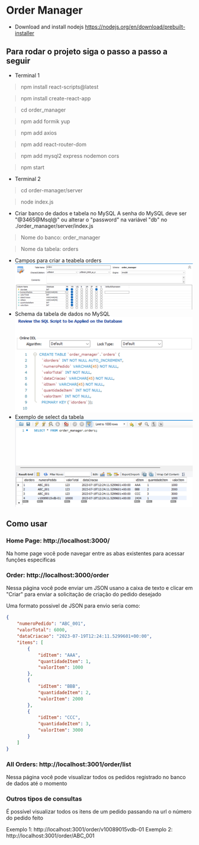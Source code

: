 # Order Manager

- Download and install nodejs
https://nodejs.org/en/download/prebuilt-installer

## Para rodar o projeto siga o passo a passo a seguir

- Terminal 1
> npm install react-scripts@latest

> npm install create-react-app

> cd order_manager

> npm add formik yup

> npm add axios

> npm add react-router-dom

> npm add mysql2 express nodemon cors

> npm start

- Terminal 2
> cd order-manager/server

> node index.js

- Criar banco de dados e tabela no MySQL
A senha do MySQL deve ser "@3465@Msql@" ou alterar o "password" na variável "db" no ./order_manager/server/index.js

> Nome do banco: order_manager

> Nome da tabela: orders

- Campos para criar a teabela orders
![<alt-text>](https://github.com/Leonardo-Nunes-Armelim/Order_Manager/blob/main/img/orders_create_table.png)
- Schema da tabela de dados no MySQL
![<alt-text>](https://github.com/Leonardo-Nunes-Armelim/Order_Manager/blob/main/img/orders_table_schema.png)
- Exemplo de select da tabela
![<alt-text>](https://github.com/Leonardo-Nunes-Armelim/Order_Manager/blob/main/img/orders_table_select.png)

## Como usar

### Home Page: http://localhost:3000/
Na home page você pode navegar entre as abas existentes para acessar funções especificas

### Order: http://localhost:3000/order
Nessa página você pode enviar um JSON usano a caixa de texto e clicar em "Criar" para enviar a solicitação de criação do pedido desejado

Uma formato possivel de JSON para envio seria como:
```json
{
    "numeroPedido": "ABC_001",
    "valorTotal": 6000,
    "dataCriacao": "2023-07-19T12:24:11.5299601+00:00",
    "items": [
        {
            "idItem": "AAA",
            "quantidadeItem": 1,
            "valorItem": 1000
        },
        {
            "idItem": "BBB",
            "quantidadeItem": 2,
            "valorItem": 2000
        },
        {
            "idItem": "CCC",
            "quantidadeItem": 3,
            "valorItem": 3000
        }
    ]
}
```

### All Orders: http://localhost:3001/order/list
Nessa página você pode visualizar todos os pedidos registrado no banco de dados até o momento

### Outros tipos de consultas

É possível visualizar todos os itens de um pedido passando na url o número do pedido feito

Exemplo 1:  http://localhost:3001/order/v10089015vdb-01
Exemplo 2: http://localhost:3001/order/ABC_001
